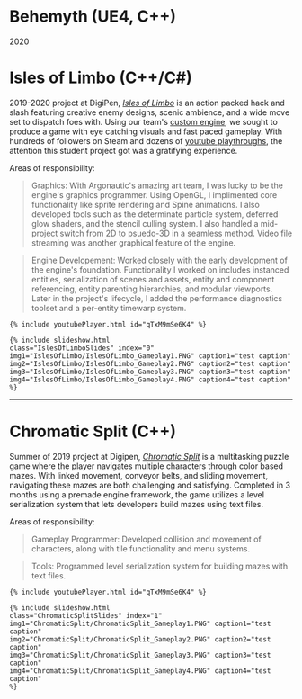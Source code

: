 # Behemyth (UE4, C++)

2020


# Isles of Limbo (C++/C#)

2019-2020 project at DigiPen, [_Isles of Limbo_](https://store.steampowered.com/app/1389260/Isles_of_Limbo/) is an action packed hack and slash featuring creative enemy designs, scenic ambience, and a wide move set to dispatch foes with. Using our team's [custom engine](), we sought to produce a game with eye catching visuals and fast paced gameplay. With hundreds of followers on Steam and dozens of [youtube playthroughs](https://www.youtube.com/results?search_query=isles+of+limbo), the attention this student project got was a gratifying experience.

Areas of responsibility:

> Graphics: With Argonautic's amazing art team, I was lucky to be the engine's graphics programmer. Using OpenGL, I implimented core functionality like sprite rendering and Spine animations. I also developed tools such as the determinate particle system, deferred glow shaders, and the stencil culling system. I also handled a mid-project switch from 2D to psuedo-3D in a seamless method. Video file streaming was another graphical feature of the engine.

> Engine Developement: Worked closely with the early development of the engine's foundation. Functionality I worked on includes instanced entities, serialization of scenes and assets, entity and component referencing, entity parenting hierarchies, and modular viewports. Later in the project's lifecycle, I added the performance diagnostics toolset and a per-entity timewarp system.

<div class="aspect-ratio">

    {% include youtubePlayer.html id="qTxM9mSe6K4" %}

    {% include slideshow.html 
    class="IslesOfLimboSlides" index="0"
    img1="IslesOfLimbo/IslesOfLimbo_Gameplay1.PNG" caption1="test caption"
    img2="IslesOfLimbo/IslesOfLimbo_Gameplay2.PNG" caption2="test caption"
    img3="IslesOfLimbo/IslesOfLimbo_Gameplay3.PNG" caption3="test caption"
    img4="IslesOfLimbo/IslesOfLimbo_Gameplay4.PNG" caption4="test caption"
    %}

</div>

<p></p>
<hr>

# Chromatic Split (C++)

Summer of 2019 project at Digipen, [_Chromatic Split_]() is a multitasking puzzle game where the player navigates multiple characters through color based mazes. With linked movement, conveyor belts, and sliding movement, navigating these mazes are both challenging and satisfying. Completed in 3 months using a premade engine framework, the game utilizes a level serialization system that lets developers build mazes using text files.

Areas of responsibility:

> Gameplay Programmer: Developed collision and movement of characters, along with tile functionality and menu systems.
 
> Tools: Programmed level serialization system for building mazes with text files.

<div class="aspect-ratio">

    {% include youtubePlayer.html id="qTxM9mSe6K4" %}

    {% include slideshow.html
    class="ChromaticSplitSlides" index="1"
    img1="ChromaticSplit/ChromaticSplit_Gameplay1.PNG" caption1="test caption"
    img2="ChromaticSplit/ChromaticSplit_Gameplay2.PNG" caption2="test caption"
    img3="ChromaticSplit/ChromaticSplit_Gameplay3.PNG" caption3="test caption"
    img4="ChromaticSplit/ChromaticSplit_Gameplay4.PNG" caption4="test caption"
    %}

</div>

<div id="Modal" class="modal">
    <img id="Modal_img" class="modal-content">
    <div id="modal_caption" class="modal-caption"></div>
</div>

<p></p>

<script>

var images = document.getElementsByClassName("slideshow-image");
for(var i = 0; i < images.length; i++)
{ 
    images[i].onclick = function(){
        document.getElementById("Modal").style.display = "block";
        document.getElementById("Modal_img").src = this.src;
        document.getElementById("Modal_caption").innerHTML = this.alt;
    }
}

document.getElementById("Modal").onclick = function(){
    document.getElementById("Modal").style.display = "none";
}

</script>

<script>
var slideIndex = [1,1];
var slideId = ["IslesOfLimboSlides", "ChromaticSplitSlides"]
var advanceLock = [false, false];
showSlides(1, 0);
showSlides(1, 1);

advanceSlides();
function advanceSlides()
{
    for(var i = 0; i < slideId.length; i++)
    {
        if(!advanceLock[i])
            plusSlides(1, i);
        advanceLock[i] = false;
    }
    setTimeout(advanceSlides, 6000);
}

function plusSlides(n, no) {
    showSlides(slideIndex[no] += n, no);
    advanceLock[no] = true;
}

function showSlides(n, no) {
    var i;
    var x = document.getElementsByClassName(slideId[no]);
    if (n > x.length) {slideIndex[no] = 1}    
    if (n < 1) {slideIndex[no] = x.length}
    for (i = 0; i < x.length; i++) {
        x[i].style.display = "none";  
    }
    x[slideIndex[no]-1].style.display = "block";  
}
</script>
    